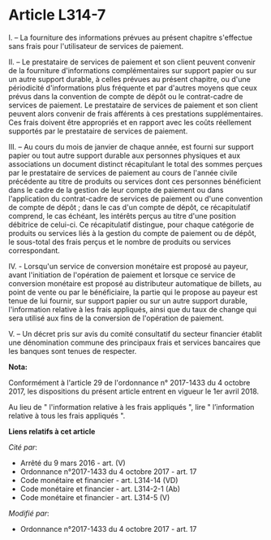 # Article L314-7

I. – La fourniture des informations prévues au présent chapitre s'effectue sans frais pour l'utilisateur de services de
paiement.

II. – Le prestataire de services de paiement et son client peuvent convenir de la fourniture d'informations complémentaires
sur support papier ou sur un autre support durable, à celles prévues au présent chapitre, ou d'une périodicité d'informations
plus fréquente et par d'autres moyens que ceux prévus dans la convention de compte de dépôt ou le contrat-cadre de services
de paiement. Le prestataire de services de paiement et son client peuvent alors convenir de frais afférents à ces prestations
supplémentaires. Ces frais doivent être appropriés et en rapport avec les coûts réellement supportés par le prestataire de
services de paiement.

III. – Au cours du mois de janvier de chaque année, est fourni sur support papier ou tout autre support durable aux personnes
physiques et aux associations un document distinct récapitulant le total des sommes perçues par le prestataire de services de
paiement au cours de l'année civile précédente au titre de produits ou services dont ces personnes bénéficient dans le cadre
de la gestion de leur compte de paiement ou dans l'application du contrat-cadre de services de paiement ou d'une convention
de compte de dépôt ; dans le cas d'un compte de dépôt, ce récapitulatif comprend, le cas échéant, les intérêts perçus au
titre d'une position débitrice de celui-ci. Ce récapitulatif distingue, pour chaque catégorie de produits ou services liés à
la gestion du compte de paiement ou de dépôt, le sous-total des frais perçus et le nombre de produits ou services
correspondant.

IV. - Lorsqu'un service de conversion monétaire est proposé au payeur, avant l'initiation de l'opération de paiement et
lorsque ce service de conversion monétaire est proposé au distributeur automatique de billets, au point de vente ou par le
bénéficiaire, la partie qui le propose au payeur est tenue de lui fournir, sur support papier ou sur un autre support
durable, l'information relative à les frais appliqués, ainsi que du taux de change qui sera utilisé aux fins de la conversion
de l'opération de paiement.

V. – Un décret pris sur avis du comité consultatif du secteur financier établit une dénomination commune des principaux frais
et services bancaires que les banques sont tenues de respecter.

**Nota:**

Conformément à l'article 29 de l'ordonnance n° 2017-1433 du 4 octobre 2017, les dispositions du présent article entrent en
vigueur le 1er avril 2018.

Au lieu de " l'information relative à les frais appliqués ", lire " l’information relative à tous les frais appliqués ".

**Liens relatifs à cet article**

_Cité par_:

  - Arrêté du 9 mars 2016 - art. (V)
  - Ordonnance n°2017-1433 du 4 octobre 2017 - art. 17
  - Code monétaire et financier - art. L314-14 (VD)
  - Code monétaire et financier - art. L314-2-1 (Ab)
  - Code monétaire et financier - art. L314-5 (V)

_Modifié par_:

  - Ordonnance n°2017-1433 du 4 octobre 2017 - art. 17
